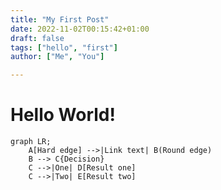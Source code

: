 ```yaml
---
title: "My First Post"
date: 2022-11-02T00:15:42+01:00
draft: false
tags: ["hello", "first"]
author: ["Me", "You"]

---
```

# Hello World!


```mermaid
graph LR;
    A[Hard edge] -->|Link text| B(Round edge)
    B --> C{Decision}
    C -->|One| D[Result one]
    C -->|Two| E[Result two]
```